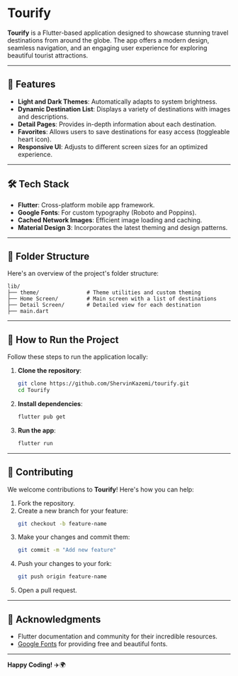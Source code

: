 # Tourify

**Tourify** is a Flutter-based application designed to showcase stunning travel destinations from around the globe. The app offers a modern design, seamless navigation, and an engaging user experience for exploring beautiful tourist attractions.

---

## 📱 Features

- **Light and Dark Themes**: Automatically adapts to system brightness.
- **Dynamic Destination List**: Displays a variety of destinations with images and descriptions.
- **Detail Pages**: Provides in-depth information about each destination.
- **Favorites**: Allows users to save destinations for easy access (toggleable heart icon).
- **Responsive UI**: Adjusts to different screen sizes for an optimized experience.

---

## 🛠️ Tech Stack

- **Flutter**: Cross-platform mobile app framework.
- **Google Fonts**: For custom typography (Roboto and Poppins).
- **Cached Network Images**: Efficient image loading and caching.
- **Material Design 3**: Incorporates the latest theming and design patterns.

---

## 📂 Folder Structure

Here's an overview of the project's folder structure:

```plaintext
lib/
├── theme/               # Theme utilities and custom theming
├── Home Screen/         # Main screen with a list of destinations
├── Detail Screen/       # Detailed view for each destination
├── main.dart            
```

---

## 🚀 How to Run the Project

Follow these steps to run the application locally:

1. **Clone the repository**:
   ```bash
   git clone https://github.com/ShervinKazemi/tourify.git
   cd Tourify
   ```

2. **Install dependencies**:
   ```bash
   flutter pub get
   ```

3. **Run the app**:
   ```bash
   flutter run
   ```

---

## 🤝 Contributing

We welcome contributions to **Tourify**! Here's how you can help:

1. Fork the repository.
2. Create a new branch for your feature:
   ```bash
   git checkout -b feature-name
   ```
3. Make your changes and commit them:
   ```bash
   git commit -m "Add new feature"
   ```
4. Push your changes to your fork:
   ```bash
   git push origin feature-name
   ```
5. Open a pull request.

---

## 🌟 Acknowledgments

- Flutter documentation and community for their incredible resources.
- [Google Fonts](https://fonts.google.com/) for providing free and beautiful fonts.

---

**Happy Coding!** ✈️🌍
